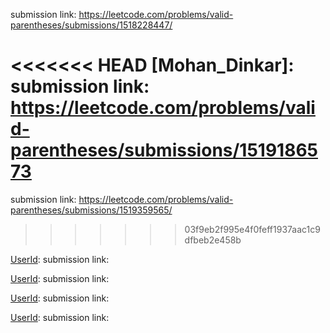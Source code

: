 
[UserId]: purvighatage
submission link: https://leetcode.com/problems/valid-parentheses/submissions/1518228447/

<<<<<<< HEAD
[Mohan_Dinkar]:
submission link: https://leetcode.com/problems/valid-parentheses/submissions/1519186573
=======
[UserId]: Vinayak_J_G_009
submission link: https://leetcode.com/problems/valid-parentheses/submissions/1519359565/
>>>>>>> 03f9eb2f995e4f0feff1937aac1c9dfbeb2e458b

[UserId]:
submission link: 

[UserId]:
submission link: 

[UserId]:
submission link: 

[UserId]:
submission link: 
